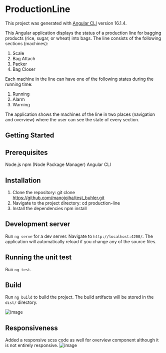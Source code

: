 # ProductionLine

This project was generated with [Angular CLI](https://github.com/angular/angular-cli) version 16.1.4.

This Angular application displays the status of a production line for bagging products (rice, sugar, or wheat) into bags. The line consists of the following sections (machines):

1. Scale
2. Bag Attach
3. Packer
4. Bag Closer
   
Each machine in the line can have one of the following states during the running time:

1. Running
2. Alarm
3. Warning
   
The application shows the machines of the line in two places (navigation and overview) where the user can see the state of every section.

## Getting Started
## Prerequisites
Node.js
npm (Node Package Manager)
Angular CLI

## Installation
1. Clone the repository: git clone https://github.com/manojojha/test_buhler.git
2. Navigate to the project directory:
   cd production-line
4. Install the dependencies
   npm install

## Development server

Run `ng serve` for a dev server. Navigate to `http://localhost:4200/`. The application will automatically reload if you change any of the source files.

## Running the unit test

Run `ng test`.

## Build

Run `ng build` to build the project. The build artifacts will be stored in the `dist/` directory.

![image](https://github.com/user-attachments/assets/f8e4ca5e-d548-4b7c-9ce6-61205f0dd383)

## Responsiveness
Added a responsive scss code as well for overview component although it is not entirely responsive.
![image](https://github.com/user-attachments/assets/b59e9382-65ef-47dd-b50f-3f3e43d396a0)


